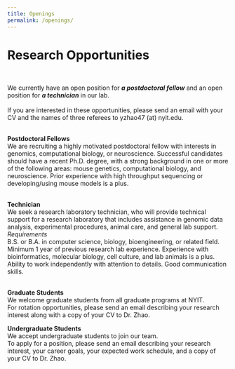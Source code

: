 ```yaml
---
title: Openings
permalink: /openings/
---
```

# Research Opportunities<br>
 <br>
  
We currently have an open position for ***a postdoctoral fellow*** and an open position for ***a technician*** in our lab.<br>
 <br>
If you are interested in these opportunities, please send an email with your CV and the names of three referees to yzhao47 (at) nyit.edu.<br>
 <br>
 
**Postdoctoral Fellows**<br>
We are recruiting a highly motivated postdoctoral fellow with interests in genomics, computational biology, or neuroscience. Successful candidates should have a recent Ph.D. degree, with a strong background in one or more of the following areas: mouse genetics, computational biology, and neuroscience. Prior experience with high throughput sequencing or developing/using mouse models is a plus.<br>
 <br>
 
**Technician**<br>
We seek a research laboratory technician, who will provide technical support for a research laboratory that includes assistance in genomic data analysis, experimental procedures, animal care, and general lab support. <br>
*Requirements*<br>
B.S. or B.A. in computer science, biology, bioengineering, or related field. Minimum 1 year of previous research lab experience. Experience with bioinformatics, molecular biology, cell culture, and lab animals is a plus. Ability to work independently with attention to details. Good communication skills.<br>
 <br>
 
**Graduate Students**<br>
We welcome graduate students from all graduate programs at NYIT.<br>
For rotation opportunities, please send an email describing your research interest along with a copy of your CV to Dr. Zhao.<br>

**Undergraduate Students**<br>
We accept undergraduate students to join our team.<br>
To apply for a position, please send an email describing your research interest, your career goals, your expected work schedule, and a copy of your CV to Dr. Zhao.
